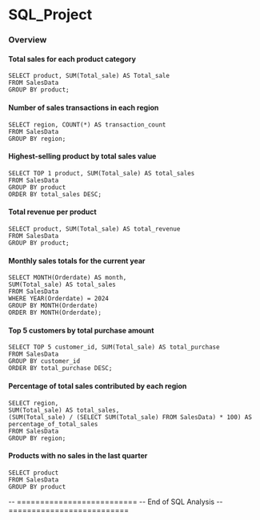 # SQL_Project

### Overview

#### Total sales for each product category
```
SELECT product, SUM(Total_sale) AS Total_sale
FROM SalesData
GROUP BY product;
```
#### Number of sales transactions in each region
```
SELECT region, COUNT(*) AS transaction_count
FROM SalesData
GROUP BY region;
```
#### Highest-selling product by total sales value
```
SELECT TOP 1 product, SUM(Total_sale) AS total_sales
FROM SalesData
GROUP BY product
ORDER BY total_sales DESC;
```
#### Total revenue per product
```
SELECT product, SUM(Total_sale) AS total_revenue
FROM SalesData
GROUP BY product;
```
#### Monthly sales totals for the current year
```
SELECT MONTH(Orderdate) AS month,
SUM(Total_sale) AS total_sales
FROM SalesData
WHERE YEAR(Orderdate) = 2024
GROUP BY MONTH(Orderdate)
ORDER BY MONTH(Orderdate);
```
#### Top 5 customers by total purchase amount
```
SELECT TOP 5 customer_id, SUM(Total_sale) AS total_purchase
FROM SalesData
GROUP BY customer_id
ORDER BY total_purchase DESC;
```
#### Percentage of total sales contributed by each region
```
SELECT region,
SUM(Total_sale) AS total_sales,
(SUM(Total_sale) / (SELECT SUM(Total_sale) FROM SalesData) * 100) AS percentage_of_total_sales
FROM SalesData
GROUP BY region;
```
#### Products with no sales in the last quarter
```
SELECT product 
FROM SalesData
GROUP BY product
```


-- ========================== -- End of SQL Analysis -- ==========================



